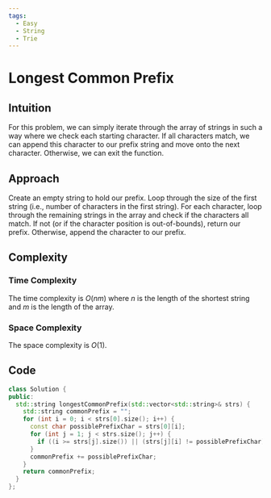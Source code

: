 ```yaml
---
tags:
  - Easy
  - String
  - Trie
---
```


# Longest Common Prefix

## Intuition

For this problem, we can simply iterate through the array of strings in such a way where we check each starting character. If all characters match, we can append this character to our prefix string and move onto the next character. Otherwise, we can exit the function.

## Approach

Create an empty string to hold our prefix. Loop through the size of the first string (i.e., number of characters in the first string). For each character, loop through the remaining strings in the array and check if the characters all match. If not (or if the character position is out-of-bounds), return our prefix. Otherwise, append the character to our prefix.

## Complexity

### Time Complexity

The time complexity is $O(nm)$ where $n$ is the length of the shortest string and $m$ is the length of the array.

### Space Complexity

The space complexity is $O(1)$.

## Code

```cpp
class Solution {
public:
  std::string longestCommonPrefix(std::vector<std::string>& strs) {
    std::string commonPrefix = "";
    for (int i = 0; i < strs[0].size(); i++) {
      const char possiblePrefixChar = strs[0][i];
      for (int j = 1; j < strs.size(); j++) {
        if ((i >= strs[j].size()) || (strs[j][i] != possiblePrefixChar)) return commonPrefix;
      }
      commonPrefix += possiblePrefixChar;
    }
    return commonPrefix;
  }
};
```
